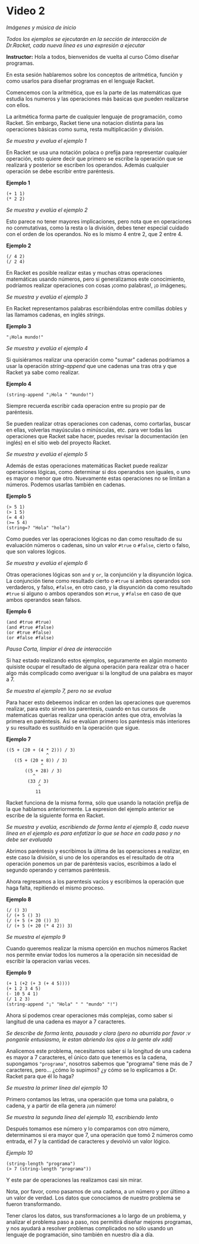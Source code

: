 # Video 2

_Imágenes y música de inicio_

_Todos los ejemplos se ejecutarán en la sección de interacción de Dr.Racket, cada nueva línea es una expresión a ejecutar_

**Instructor:**
Hola a todos, bienvenidos de vuelta al curso Cómo diseñar programas.

En esta sesión hablaremos sobre los conceptos de aritmética, función y como usarlos para diseñar programas en el lenguaje Racket.

Comencemos con la aritmética, que es la parte de las matemáticas que estudia los numeros y las operaciones más basicas que pueden realizarse con ellos.

La aritmética forma parte de cualquier lenguaje de programación, como Racket. Sin embargo, Racket tiene una notacion distinta para las operaciones básicas como suma, resta multiplicación y división.

_Se muestra y evalua el ejemplo 1_

En Racket se usa una notación polaca o prefija para representar cualquier operación, esto quiere decir que primero se escribe la operación que se realizará y posterior se escriben los operandos. Además cualquier operación se debe escribir entre paréntesis.

**Ejemplo 1**

```racket
(+ 1 1)
(* 2 2)
```

_Se muestra y evalúa el ejemplo 2_

Esto parece no tener mayores implicaciones, pero nota que en operaciones no conmutativas, como la resta o la división, debes tener especial cuidado con el orden de los operandos. No es lo mismo 4 entre 2, que 2 entre 4.

**Ejemplo 2**

```racket
(/ 4 2)
(/ 2 4)
```

En Racket es posible realizar estas y muchas otras operaciones matemáticas usando números, pero si generalizamos este conocimiento, podríamos realizar operaciones con cosas ¡como palabras!, ¡o imágenes¡.

_Se muestra y evalúa el ejemplo 3_

En Racket representamos palabras escribiéndolas entre comillas dobles y las llamamos cadenas, en inglés _strings_.

**Ejemplo 3**

```racket
"¡Hola mundo!"
```

_Se muestra y evalúa el ejemplo 4_

Si quisiéramos realizar una operación como "sumar" cadenas podriamos a usar la operación _string-append_ que une cadenas una tras otra y que Racket ya sabe como realizar.

**Ejemplo 4**

```racket
(string-append "¡Hola " "mundo!")
```

Siempre recuerda escribir cada operacion entre su propio par de paréntesis.

Se pueden realizar otras operaciones con cadenas, como cortarlas, buscar en ellas, volverlas mayúsculas o minúsculas, etc. para ver todas las operaciones que Racket sabe hacer, puedes revisar la documentación (en inglés) en el sitio web del proyecto Racket.

_Se muestra y evalúa el ejemplo 5_

Además de estas operaciones matemáticas Racket puede realizar operaciones lógicas, como determinar si dos operandos son iguales, o uno es mayor o menor que otro. Nuevamente estas operaciones no se limitan a números. Podemos usarlas también en cadenas.

**Ejemplo 5**

```racket
(> 5 1)
(> 1 5)
(= 4 4)
(>= 5 4)
(string=? "Hola" "hola")
```
Como puedes ver las operaciones lógicas no dan como resultado de su evaluación números o cadenas, sino un valor `#true` o `#false`, cierto o falso, que son valores lógicos.

_Se muestra y evalúa el ejemplo 6_

Otras operaciones lógicas son `and` y `or`, la conjunción y la disyunción lógica. La conjunción tiene como resultado cierto o `#true` si ambos operandos son verdaderos, y falso, `#false`, en otro caso, y la disyunción da como resultado `#true` si alguno o ambos operandos son `#true`, y `#false` en caso de que ambos operandos sean falsos.

**Ejemplo 6**

```racket
(and #true #true)
(and #true #false)
(or #true #false)
(or #false #false)
```

_Pausa Corta, limpiar el área de interacción_

Si haz estado realizando estos ejemplos, seguramente en algún momento quisiste ocupar el resultado de alguna operación para realizar otra o hacer algo más complicado como averiguar si la longitud de una palabra es mayor a 7.

_Se muestra el ejemplo 7, pero no se evalua_

Para hacer esto debeemos indicar en orden las operaciones que queremos realizar, para esto sirven los parentesis, cuando en tus cursos de matematicas querías realizar una operación antes que otra, envolvías la primera en paréntesis. Así se evalúan primero los paréntesis más interiores y su resultado es sustituido en la operación que sigue.

**Ejemplo 7**

[comment]: # (probablemente esto si debería de ir en una diapositiva)

```
((5 + (20 + (4 * 2))) / 3)
               ^
   ((5 + (20 + 8)) / 3)
             ^
       ((5 + 28) / 3)
          ^
        (33 / 3)
            ^
           11
```

Racket funciona de la misma forma, sólo que usando la notación prefija de la que hablamos anteriormente. La expresion del ejemplo anterior se escribe de la siguiente forma en Racket.

_Se muestra y evalúa, escribiendo de forma lenta el ejemplo 8, cada nueva línea en el ejemplo es para enfatizar lo que se hace en cada paso y no debe ser evaluada_

Abrimos paréntesis y escribimos la última de las operaciones a realizar, en este caso la división, si uno de los operandos es el resultado de otra operación ponemos un par de paréntesis vacíos, escribimos a lado el segundo operando y cerramos paréntesis.

Ahora regresamos a los parentesis vacíos y escribimos la operación que haga falta, repitiendo el mismo proceso.

**Ejemplo 8**

```racket
(/ () 3)
(/ (+ 5 () 3)
(/ (+ 5 (+ 20 ()) 3)
(/ (+ 5 (+ 20 (* 4 2)) 3)
```

_Se muestra el ejemplo 9_

Cuando queremos realizar la misma operción en muchos números Racket nos permite enviar todos los numeros a la operación sin necesidad de escribir la operacion varias veces.

**Ejemplo 9**
```racket
(+ 1 (+2 (+ 3 (+ 4 5))))
(+ 1 2 3 4 5)
(- 10 5 4 1)
(/ 1 2 3)
(string-append "¡" "Hola" " " "mundo" "!")
```

Ahora sí podemos crear operaciones más complejas, como saber si langitud de una cadena es mayor a 7 caracteres.

_Se describe de forma lenta, pausada y clara (pero no aburrida por favor :v ponganle entusiasmo, le estan abriendo los ojos a la gente alv xdd)_

Analicemos este problema, necesitamos saber si la longitud de una cadena es mayor a 7 caracteres, el único dato que tenemos es la cadena, supongamos `"programa"`, nosotros sabemos que "programa" tiene más de 7 caracteres, pero... ¿cómo lo supimos? ¿y cómo se lo explicamos a Dr. Racket para que él lo haga?

_Se muestra la primer línea del ejemplo 10_

Primero contamos las letras, una operación que toma una palabra, o cadena, y a partir de ella genera ¡un número!

_Se muestra la segunda línea del ejemplo 10, escribiendo lento_

Después tomamos ese número y lo comparamos con otro número, determinamos si era mayor que 7, una operación que tomó 2 números como entrada, el 7 y la cantidad de caracteres y devolvió un valor lógico.

*Ejemplo 10*

```racket
(string-length "programa")
(> 7 (string-length "programa"))
```

Y este par de operaciones las realizamos casi sin mirar.

Nota, por favor, como pasamos de una cadena, a un número y por último a un valor de verdad. Los datos que conociamos de nuestro problema se fueron transformando.

Tener claros los datos, sus transformaciones a lo largo de un problema, y analizar el problema paso a paso, nos permitirá diseñar mejores programas, y nos ayudará a resolver problemas complicados no sólo usando un lenguaje de pogramación, sino también en nuestro día a día.
